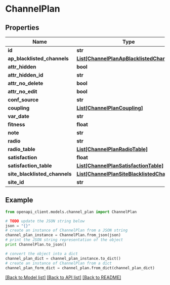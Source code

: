 # ChannelPlan


## Properties

Name | Type | Description | Notes
------------ | ------------- | ------------- | -------------
**id** | **str** |  | [optional] 
**ap_blacklisted_channels** | [**List[ChannelPlanApBlacklistedChannels]**](ChannelPlanApBlacklistedChannels.md) |  | [optional] 
**attr_hidden** | **bool** |  | [optional] 
**attr_hidden_id** | **str** |  | [optional] 
**attr_no_delete** | **bool** |  | [optional] 
**attr_no_edit** | **bool** |  | [optional] 
**conf_source** | **str** |  | [optional] 
**coupling** | [**List[ChannelPlanCoupling]**](ChannelPlanCoupling.md) |  | [optional] 
**var_date** | **str** |  | [optional] 
**fitness** | **float** |  | [optional] 
**note** | **str** |  | [optional] 
**radio** | **str** |  | [optional] 
**radio_table** | [**List[ChannelPlanRadioTable]**](ChannelPlanRadioTable.md) |  | [optional] 
**satisfaction** | **float** |  | [optional] 
**satisfaction_table** | [**List[ChannelPlanSatisfactionTable]**](ChannelPlanSatisfactionTable.md) |  | [optional] 
**site_blacklisted_channels** | [**List[ChannelPlanSiteBlacklistedChannels]**](ChannelPlanSiteBlacklistedChannels.md) |  | [optional] 
**site_id** | **str** |  | [optional] 

## Example

```python
from openapi_client.models.channel_plan import ChannelPlan

# TODO update the JSON string below
json = "{}"
# create an instance of ChannelPlan from a JSON string
channel_plan_instance = ChannelPlan.from_json(json)
# print the JSON string representation of the object
print ChannelPlan.to_json()

# convert the object into a dict
channel_plan_dict = channel_plan_instance.to_dict()
# create an instance of ChannelPlan from a dict
channel_plan_form_dict = channel_plan.from_dict(channel_plan_dict)
```
[[Back to Model list]](../README.md#documentation-for-models) [[Back to API list]](../README.md#documentation-for-api-endpoints) [[Back to README]](../README.md)


